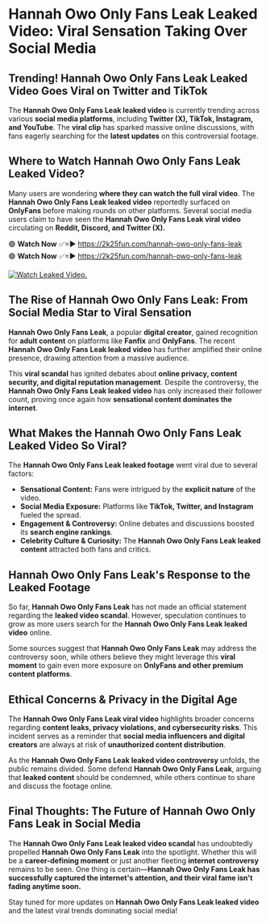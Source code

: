 # Hannah Owo Only Fans Leak Leaked Video: Viral Sensation Taking Over Social Media

## **Trending! Hannah Owo Only Fans Leak Leaked Video Goes Viral on Twitter and TikTok**
The **Hannah Owo Only Fans Leak leaked video** is currently trending across various **social media platforms**, including **Twitter (X), TikTok, Instagram, and YouTube**. The **viral clip** has sparked massive online discussions, with fans eagerly searching for the **latest updates** on this controversial footage.

## **Where to Watch Hannah Owo Only Fans Leak Leaked Video?**
Many users are wondering **where they can watch the full viral video**. The **Hannah Owo Only Fans Leak leaked video** reportedly surfaced on **OnlyFans** before making rounds on other platforms. Several social media users claim to have seen the **Hannah Owo Only Fans Leak viral video** circulating on **Reddit, Discord, and Twitter (X).**

🟢 **Watch Now** ✅=► https://2k25fun.com/hannah-owo-only-fans-leak  
🟢 **Watch Now** ✅=► https://2k25fun.com/hannah-owo-only-fans-leak  

[![Watch Leaked Video.](https://miro.medium.com/v2/resize:fit:828/format:webp/1*cilzJN44JGOrTw9NJCrNHA.gif "Watch Leaked Video")](https://2k25fun.com/hannah-owo-only-fans-leak)

## **The Rise of Hannah Owo Only Fans Leak: From Social Media Star to Viral Sensation**
**Hannah Owo Only Fans Leak**, a popular **digital creator**, gained recognition for **adult content** on platforms like **Fanfix** and **OnlyFans**. The recent **Hannah Owo Only Fans Leak leaked video** has further amplified their online presence, drawing attention from a massive audience.

This **viral scandal** has ignited debates about **online privacy, content security, and digital reputation management**. Despite the controversy, the **Hannah Owo Only Fans Leak leaked video** has only increased their follower count, proving once again how **sensational content dominates the internet**.

## **What Makes the Hannah Owo Only Fans Leak Leaked Video So Viral?**
The **Hannah Owo Only Fans Leak leaked footage** went viral due to several factors:
- **Sensational Content:** Fans were intrigued by the **explicit nature** of the video.
- **Social Media Exposure:** Platforms like **TikTok, Twitter, and Instagram** fueled the spread.
- **Engagement & Controversy:** Online debates and discussions boosted its **search engine rankings**.
- **Celebrity Culture & Curiosity:** The **Hannah Owo Only Fans Leak leaked content** attracted both fans and critics.

## **Hannah Owo Only Fans Leak's Response to the Leaked Footage**
So far, **Hannah Owo Only Fans Leak** has not made an official statement regarding the **leaked video scandal**. However, speculation continues to grow as more users search for the **Hannah Owo Only Fans Leak leaked video** online.

Some sources suggest that **Hannah Owo Only Fans Leak** may address the controversy soon, while others believe they might leverage this **viral moment** to gain even more exposure on **OnlyFans and other premium content platforms**.

## **Ethical Concerns & Privacy in the Digital Age**
The **Hannah Owo Only Fans Leak viral video** highlights broader concerns regarding **content leaks, privacy violations, and cybersecurity risks**. This incident serves as a reminder that **social media influencers and digital creators** are always at risk of **unauthorized content distribution**.

As the **Hannah Owo Only Fans Leak leaked video controversy** unfolds, the public remains divided. Some defend **Hannah Owo Only Fans Leak**, arguing that **leaked content** should be condemned, while others continue to share and discuss the footage online.

## **Final Thoughts: The Future of Hannah Owo Only Fans Leak in Social Media**
The **Hannah Owo Only Fans Leak leaked video scandal** has undoubtedly propelled **Hannah Owo Only Fans Leak** into the spotlight. Whether this will be a **career-defining moment** or just another fleeting **internet controversy** remains to be seen. One thing is certain—**Hannah Owo Only Fans Leak has successfully captured the internet's attention, and their viral fame isn't fading anytime soon.**

Stay tuned for more updates on **Hannah Owo Only Fans Leak leaked video** and the latest viral trends dominating social media!